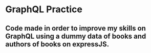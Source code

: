 <h1>GraphQL Practice </h1>

<h2>Code made in order to improve my skills on GraphQL using a dummy data of books and authors of books on expressJS.</h2>
